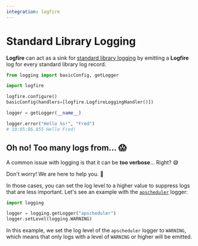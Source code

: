 ```yaml
---
integration: logfire
---
```


# Standard Library Logging

**Logfire** can act as a sink for [standard library logging][logging] by emitting a **Logfire** log for
every standard library log record.

```py title="main.py"
from logging import basicConfig, getLogger

import logfire

logfire.configure()
basicConfig(handlers=[logfire.LogfireLoggingHandler()])

logger = getLogger(__name__)

logger.error("Hello %s!", "Fred")
# 10:05:06.855 Hello Fred!
```

## Oh no! Too many logs from... 😱

A common issue with logging is that it can be **too verbose**... Right? :sweat_smile:

Don't worry! We are here to help you. 🤗

In those cases, you can set the log level to a higher value to suppress logs that are less important.
Let's see an example with the [`apscheduler`](https://apscheduler.readthedocs.io/en/3.x/) logger:

```py title="main.py"
import logging

logger = logging.getLogger("apscheduler")
logger.setLevel(logging.WARNING)
```

In this example, we set the log level of the `apscheduler` logger to `WARNING`, which means that
only logs with a level of `WARNING` or higher will be emitted.

[logging]: https://docs.python.org/3/library/logging.html
